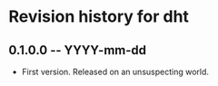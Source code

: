 # Revision history for dht

## 0.1.0.0 -- YYYY-mm-dd

* First version. Released on an unsuspecting world.

